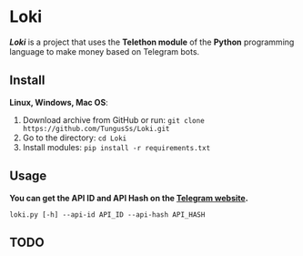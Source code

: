 # Loki

**_Loki_** is a project that uses the **Telethon module** of the **Python** programming language to make money based on Telegram bots.

## Install

**Linux, Windows, Mac OS**:
1. Download archive from GitHub or run: ```git clone https://github.com/TungusSs/Loki.git ```
2. Go to the directory: ``` cd Loki ```
3. Install modules: ``` pip install -r requirements.txt ```

## Usage

**You can get the API ID and API Hash on the [Telegram website](https://my.telegram.org).**

```
loki.py [-h] --api-id API_ID --api-hash API_HASH
```

## TODO